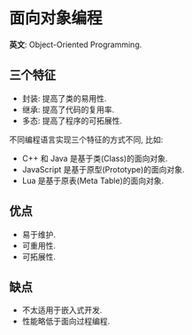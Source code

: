 # 面向对象编程

**英文**: Object-Oriented Programming.  

## 三个特征

- 封装: 提高了类的易用性.
- 继承: 提高了代码的复用率.
- 多态: 提高了程序的可拓展性.

不同编程语言实现三个特征的方式不同, 比如:  

- C++ 和 Java 是基于类(Class)的面向对象.
- JavaScript 是基于原型(Prototype)的面向对象.
- Lua 是基于原表(Meta Table)的面向对象.

## 优点

- 易于维护.
- 可重用性.
- 可拓展性.

## 缺点

- 不太适用于嵌入式开发.
- 性能略低于面向过程编程.
